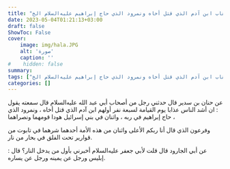```yaml
---
title: "عقاب ابن آدم الذي قتل أخاه ونمرود الذي حاج إبراهيم عليه‌السلام الخ"
date: 2023-05-04T01:21:13+03:00
draft: false
ShowToc: False
cover:
    image: img/hala.JPG
    alt: 'صورة'
    caption: ''
#    hidden: false
summary: 
tags: ["عقاب ابن آدم الذي قتل أخاه ونمرود الذي حاج إبراهيم عليه‌السلام الخ"]
categories: []
---
```

عن حنان بن سدير قال حدثني رجل
من أصحاب أبي عبد الله عليه‌السلام قال سمعته يقول : ان أشد الناس عذابا
يوم القيامة لسبعة نفر أولهم ابن آدم الذي قتل أخاه ، ونمرود الذي
حاج إبراهيم في ربه ، واثنان في بني إسرائيل هودا قومهما ونصراهما ،
 
وفرعون الذي قال أنا ربكم الأعلى واثنان من هذه الأمة أحدهما شرهما
في تابوت من قوارير تحت الفلق في بحار من نار.

عن أبي الجارود قال قلت لأبي
جعفر عليه‌السلام أخبرني بأول من يدخل النار؟ قال : إبليس ورجل عن يمينه
ورجل عن يساره.


